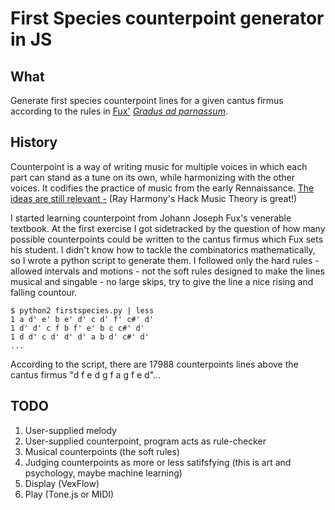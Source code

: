 First Species counterpoint generator in JS
==========================================

## What

Generate first species counterpoint lines for a given cantus firmus according to the rules in [Fux'](https://en.wikipedia.org/wiki/Johann_Joseph_Fux) [_Gradus ad parnassum_](https://books.wwnorton.com/books/detail.aspx?id=17569).

## History

Counterpoint is a way of writing music for multiple voices in which each part can stand as a tune on its own, while harmonizing with the other voices. It codifies the practice of music from the early Rennaissance. [The ideas are still relevant -](https://www.youtube.com/watch?v=PI631Vq3qn4) (Ray Harmony's Hack Music Theory is great!)

I started learning counterpoint from Johann Joseph Fux's venerable textbook. At the first exercise I got sidetracked by the question of how many possible counterpoints could be written to the cantus firmus which Fux sets his student. I didn't know how to tackle the combinatorics mathematically, so I wrote a python script to generate them. I followed only the hard rules - allowed intervals and motions - not the soft rules designed to make the lines musical and singable - no large skips, try to give the line a nice rising and falling countour.

```
$ python2 firstspecies.py | less
1 a d' e' b e' d' c d' f' c#' d'
1 d' d' c f b f' e' b c c#' d'
1 d d' c d' d' d' a b d' c#' d'
...
```

According to the script, there are 17988 counterpoints lines above the cantus firmus "d f e d g f a g f e d"...

## TODO

1. User-supplied melody
2. User-supplied counterpoint, program acts as rule-checker
3. Musical counterpoints (the soft rules)
4. Judging counterpoints as more or less satifsfying (this is art and psychology, maybe machine learning)
5. Display (VexFlow)
6. Play (Tone.js or MIDI)
